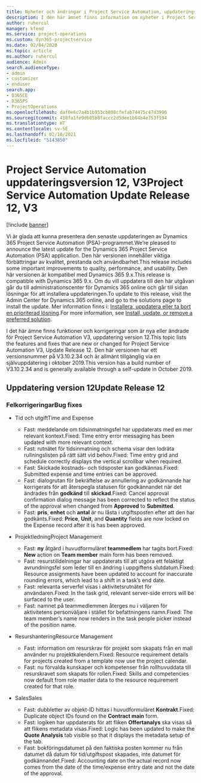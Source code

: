 ```yaml
---
title: Nyheter och ändringar i Project Service Automation, uppdateringsversion 12, version 3
description: I den här ämnet finns information om nyheter i Project Service Automation uppdatering version 12, V3.
author: ruhercul
manager: kfend
ms.service: project-operations
ms.custom: dyn365-projectservice
ms.date: 02/04/2020
ms.topic: article
ms.author: ruhercul
audience: Admin
search.audienceType:
- admin
- customizer
- enduser
search.app:
- D365CE
- D365PS
- ProjectOperations
ms.openlocfilehash: daf0e6c7a4b1b953cb808cfefab74475c47d3996
ms.sourcegitcommit: 418fa1fe9d605b8faccc2d5dee1b04b4e753f194
ms.translationtype: HT
ms.contentlocale: sv-SE
ms.lasthandoff: 02/10/2021
ms.locfileid: "5143850"
---
```

# <a name="project-service-automation-update-release-12-v3"></a><span data-ttu-id="ab870-103">Project Service Automation uppdateringsversion 12, V3</span><span class="sxs-lookup"><span data-stu-id="ab870-103">Project Service Automation Update Release 12, V3</span></span>

[!include [banner](../includes/psa-now-project-operations.md)]

<span data-ttu-id="ab870-104">Vi är glada att kunna presentera den senaste uppdateringen av Dynamics 365 Project Service Automation (PSA)-programmet.</span><span class="sxs-lookup"><span data-stu-id="ab870-104">We’re pleased to announce the latest update for the Dynamics 365 Project Service Automation (PSA) application.</span></span> <span data-ttu-id="ab870-105">Den här versionen innehåller viktiga förbättringar av kvalitet, prestanda och användbarhet.</span><span class="sxs-lookup"><span data-stu-id="ab870-105">This release includes some important improvements to quality, performance, and usability.</span></span> <span data-ttu-id="ab870-106">Den här versionen är kompatibel med Dynamics 365 9.x.</span><span class="sxs-lookup"><span data-stu-id="ab870-106">This release is compatible with Dynamics 365 9.x.</span></span> <span data-ttu-id="ab870-107">Om du vill uppdatera till den här utgåvan går du till administrationscenter för Dynamics 365 online och går till sidan lösningar för att installera uppdateringen.</span><span class="sxs-lookup"><span data-stu-id="ab870-107">To update to this release, visit the Admin Center for Dynamics 365 online, and go to the solutions page to install the update.</span></span> <span data-ttu-id="ab870-108">Mer information finns i: [Installera, uppdatera eller ta bort en prioriterad lösning](https://docs.microsoft.com/power-platform/admin/install-remove-preferred-solution).</span><span class="sxs-lookup"><span data-stu-id="ab870-108">For more information, see [Install, update, or remove a preferred solution](https://docs.microsoft.com/power-platform/admin/install-remove-preferred-solution).</span></span>

<span data-ttu-id="ab870-109">I det här ämne finns funktioner och korrigeringar som är nya eller ändrade för Project Service Automation V3, uppdatering version 12.</span><span class="sxs-lookup"><span data-stu-id="ab870-109">This topic lists the features and fixes that are new or changed for Project Service Automation V3, Update Release 12.</span></span> <span data-ttu-id="ab870-110">Den här versionen har ett versionsnummer på V3.10.2.34 och är allmänt tillgänglig via en självuppdatering i oktober 2019.</span><span class="sxs-lookup"><span data-stu-id="ab870-110">This version has a build number of V3.10.2.34 and is generally available through a self-update in October 2019.</span></span>

## <a name="update-release-12"></a><span data-ttu-id="ab870-111">Uppdatering version 12</span><span class="sxs-lookup"><span data-stu-id="ab870-111">Update Release 12</span></span>

### <a name="bug-fixes"></a><span data-ttu-id="ab870-112">Felkorrigeringar</span><span class="sxs-lookup"><span data-stu-id="ab870-112">Bug fixes</span></span>

- <span data-ttu-id="ab870-113">Tid och utgift</span><span class="sxs-lookup"><span data-stu-id="ab870-113">Time and Expense</span></span>

    - <span data-ttu-id="ab870-114">Fast: meddelande om tidsinmatningsfel har uppdaterats med en mer relevant kontext.</span><span class="sxs-lookup"><span data-stu-id="ab870-114">Fixed: Time entry error messaging has been updated with more relevant context.</span></span>
    - <span data-ttu-id="ab870-115">Fast: rutnätet för tidsinmatning och schema visar den lodräta rullningslisten på rätt sätt vid behov.</span><span class="sxs-lookup"><span data-stu-id="ab870-115">Fixed: Time entry grid and schedule correctly displays the vertical scrollbar when required.</span></span>
    - <span data-ttu-id="ab870-116">Fast: Skickade kostnads- och tidsposter kan godkännas.</span><span class="sxs-lookup"><span data-stu-id="ab870-116">Fixed: Submitted expense and time entries can be approved.</span></span>
    - <span data-ttu-id="ab870-117">Fast: dialogrutan för bekräftelse av annullering av godkännande har korrigerats för att återspegla statusen för godkännandet när det ändrades från **godkänd** till **skickad**.</span><span class="sxs-lookup"><span data-stu-id="ab870-117">Fixed: Cancel approval confirmation dialog message has been corrected to reflect the status of the approval when changed from **Approved** to **Submitted**.</span></span>
    - <span data-ttu-id="ab870-118">Fast: **pris**, **enhet** och **antal** är nu låsta i utgiftsposten efter att den har godkänts.</span><span class="sxs-lookup"><span data-stu-id="ab870-118">Fixed: **Price**, **Unit**, and **Quantity** fields are now locked on the Expense record after it is has been approved.</span></span>

- <span data-ttu-id="ab870-119">Projektledning</span><span class="sxs-lookup"><span data-stu-id="ab870-119">Project Management</span></span>

    - <span data-ttu-id="ab870-120">Fast: **ny** åtgärd i huvudformuläret **teammedlem** har tagits bort.</span><span class="sxs-lookup"><span data-stu-id="ab870-120">Fixed: **New** action on **Team member** main form has been removed.</span></span>
    - <span data-ttu-id="ab870-121">Fast: resurstilldelningar har uppdaterats till att utgöra ett felaktigt avrundningsfel som leder till en ändring i uppgiftens slutdatum.</span><span class="sxs-lookup"><span data-stu-id="ab870-121">Fixed: Resource assignments have been updated to account for inaccurate rounding errors, which lead to a shift in a task’s end date.</span></span>
    - <span data-ttu-id="ab870-122">Fast: relevanta serverfel visas i aktivitetsrutnätet för användaren.</span><span class="sxs-lookup"><span data-stu-id="ab870-122">Fixed: In the task grid, relevant server-side errors will be surfaced to the user.</span></span>
    - <span data-ttu-id="ab870-123">Fast: namnet på teammedlemmen återges nu i väljaren för aktivitetens personväljare i stället för befattningens namn.</span><span class="sxs-lookup"><span data-stu-id="ab870-123">Fixed: The team member’s name now renders in the task people picker instead of the position name.</span></span>

- <span data-ttu-id="ab870-124">Resurshantering</span><span class="sxs-lookup"><span data-stu-id="ab870-124">Resource Management</span></span>

    - <span data-ttu-id="ab870-125">Fast: information om resurskrav för projekt som skapats från en mall använder nu projektkalendern.</span><span class="sxs-lookup"><span data-stu-id="ab870-125">Fixed: Resource requirement details for projects created from a template now use the project calendar.</span></span>
    - <span data-ttu-id="ab870-126">Fast: nu förvalda kunskaper och kompetenser från rollhuvuddata till resurskravet som skapats för rollen.</span><span class="sxs-lookup"><span data-stu-id="ab870-126">Fixed: Skills and competencies now default from role master data to the resource requirement created for that role.</span></span>

- <span data-ttu-id="ab870-127">Sales</span><span class="sxs-lookup"><span data-stu-id="ab870-127">Sales</span></span>

    - <span data-ttu-id="ab870-128">Fast: dubbletter av objekt-ID hittas i huvudformuläret **Kontrakt**.</span><span class="sxs-lookup"><span data-stu-id="ab870-128">Fixed: Duplicate object IDs found on the **Contract main** form.</span></span>
    - <span data-ttu-id="ab870-129">Fast: logiken har uppdaterats för att fliken **Offertanalys** ska visas så att flikens metadata visas.</span><span class="sxs-lookup"><span data-stu-id="ab870-129">Fixed: Logic has been updated to make the **Quote Analysis** tab visible so that it displays the metadata setup of the tab.</span></span>
    - <span data-ttu-id="ab870-130">Fast: bokföringsdatumet på den faktiska posten kommer nu från datumet då datum för tid/utgiftspost skapades, inte datumet för godkännandet.</span><span class="sxs-lookup"><span data-stu-id="ab870-130">Fixed: Accounting date on the actual record now comes from the date of the time/expense entry date and not the date of the approval.</span></span>
